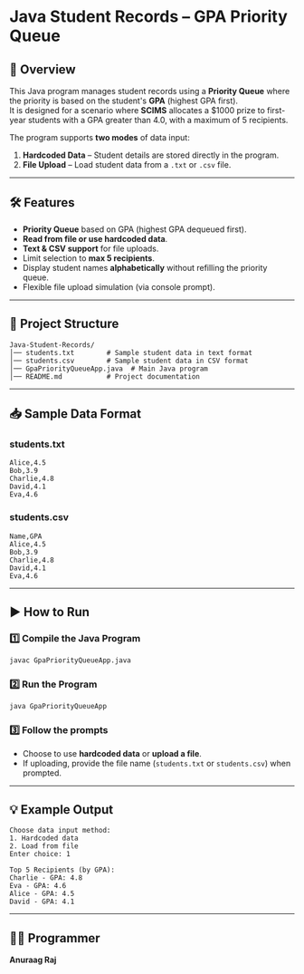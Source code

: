# Java Student Records – GPA Priority Queue

## 📌 Overview
This Java program manages student records using a **Priority Queue** where the priority is based on the student's **GPA** (highest GPA first).  
It is designed for a scenario where **SCIMS** allocates a $1000 prize to first-year students with a GPA greater than 4.0, with a maximum of 5 recipients.

The program supports **two modes** of data input:
1. **Hardcoded Data** – Student details are stored directly in the program.
2. **File Upload** – Load student data from a `.txt` or `.csv` file.

---

## 🛠 Features
- **Priority Queue** based on GPA (highest GPA dequeued first).
- **Read from file or use hardcoded data**.
- **Text & CSV support** for file uploads.
- Limit selection to **max 5 recipients**.
- Display student names **alphabetically** without refilling the priority queue.
- Flexible file upload simulation (via console prompt).

---

## 📂 Project Structure
```
Java-Student-Records/
│── students.txt        # Sample student data in text format
│── students.csv        # Sample student data in CSV format
│── GpaPriorityQueueApp.java  # Main Java program
│── README.md           # Project documentation
```

---

## 📥 Sample Data Format

### **students.txt**
```
Alice,4.5
Bob,3.9
Charlie,4.8
David,4.1
Eva,4.6
```

### **students.csv**
```
Name,GPA
Alice,4.5
Bob,3.9
Charlie,4.8
David,4.1
Eva,4.6
```

---

## ▶ How to Run

### **1️⃣ Compile the Java Program**
```sh
javac GpaPriorityQueueApp.java
```

### **2️⃣ Run the Program**
```sh
java GpaPriorityQueueApp
```

### **3️⃣ Follow the prompts**  
- Choose to use **hardcoded data** or **upload a file**.
- If uploading, provide the file name (`students.txt` or `students.csv`) when prompted.

---

## 💡 Example Output
```
Choose data input method:
1. Hardcoded data
2. Load from file
Enter choice: 1

Top 5 Recipients (by GPA):
Charlie - GPA: 4.8
Eva - GPA: 4.6
Alice - GPA: 4.5
David - GPA: 4.1
```

---

## 👨‍💻 Programmer
**Anuraag Raj**
